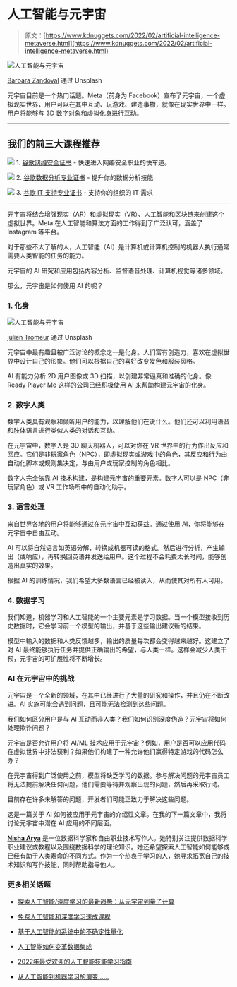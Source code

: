 # 人工智能与元宇宙

> 原文：[https://www.kdnuggets.com/2022/02/artificial-intelligence-metaverse.html](https://www.kdnuggets.com/2022/02/artificial-intelligence-metaverse.html)

![人工智能与元宇宙](../Images/741f6e03c563c0b74ede7d344aad4852.png)

[Barbara Zandoval](https://unsplash.com/@barbarazandoval) 通过 Unsplash

元宇宙目前是一个热门话题。Meta（前身为 Facebook）宣布了元宇宙，一个虚拟现实世界，用户可以在其中互动、玩游戏、建造事物，就像在现实世界中一样。用户将能够与 3D 数字对象和虚拟化身进行互动。

* * *

## 我们的前三大课程推荐

![](../Images/0244c01ba9267c002ef39d4907e0b8fb.png) 1. [谷歌网络安全证书](https://www.kdnuggets.com/google-cybersecurity) - 快速进入网络安全职业的快车道。

![](../Images/e225c49c3c91745821c8c0368bf04711.png) 2. [谷歌数据分析专业证书](https://www.kdnuggets.com/google-data-analytics) - 提升你的数据分析技能

![](../Images/0244c01ba9267c002ef39d4907e0b8fb.png) 3. [谷歌 IT 支持专业证书](https://www.kdnuggets.com/google-itsupport) - 支持你的组织的 IT 需求

* * *

元宇宙将结合增强现实（AR）和虚拟现实（VR）、人工智能和区块链来创建这个虚拟世界。Meta 在人工智能和算法方面的工作得到了广泛认可，涵盖了 Instagram 等平台。

对于那些不太了解的人，人工智能（AI）是计算机或计算机控制的机器人执行通常需要人类智能的任务的能力。

元宇宙的 AI 研究和应用包括内容分析、监督语音处理、计算机视觉等诸多领域。

那么，元宇宙是如何使用 AI 的呢？

### 1. 化身

![人工智能与元宇宙](../Images/f1b6d69cd739c3f66428c5857aaaee1e.png)

[julien Tromeur](https://unsplash.com/@julientromeur) 通过 Unsplash

元宇宙中最有趣且被广泛讨论的概念之一是化身。人们富有创造力，喜欢在虚拟世界中设计自己的形象。他们可以根据自己的喜好改变发色和服装风格。

AI 有能力分析 2D 用户图像或 3D 扫描，以创建非常逼真和准确的化身。像 Ready Player Me 这样的公司已经积极使用 AI 来帮助构建元宇宙的化身。

### 2. 数字人类

数字人类具有观察和倾听用户的能力，以理解他们在说什么。他们还可以利用语音和肢体语言进行类似人类的对话和互动。

在元宇宙中，数字人是 3D 聊天机器人，可以对你在 VR 世界中的行为作出反应和回应。它们是非玩家角色（NPC），即虚拟现实或游戏中的角色，其反应和行为由自动化脚本或规则集决定，与由用户或玩家控制的角色相比。

数字人完全依靠 AI 技术构建，是构建元宇宙的重要元素。数字人可以是 NPC（非玩家角色）或 VR 工作场所中的自动化助手。

### 3. 语言处理

来自世界各地的用户将能够通过在元宇宙中互动获益。通过使用 AI，你将能够在元宇宙中自由互动。

AI 可以将自然语言如英语分解，转换成机器可读的格式。然后进行分析，产生输出（或响应），再转换回英语并发送给用户。这个过程不会耗费太长时间，能够创造出真实的效果。

根据 AI 的训练情况，我们希望大多数语言已经被读入，从而使其对所有人可用。

### 4. 数据学习

我们知道，机器学习和人工智能的一个主要元素是学习数据。当一个模型接收到历史数据时，它会学习前一个模型的输出，并基于这些输出建议新的结果。

模型中输入的数据和人类反馈越多，输出的质量每次都会变得越来越好。这建立了对 AI 最终能够执行任务并提供正确输出的希望，与人类一样。这样会减少人类干预，元宇宙的可扩展性将不断增长。

### AI 在元宇宙中的挑战

元宇宙是一个全新的领域，在其中已经进行了大量的研究和操作，并且仍在不断改进。AI 实施可能会遇到问题，且可能无法检测到这些问题。

我们如何区分用户是与 AI 互动而非人类？我们如何识别深度伪造？元宇宙将如何处理欺诈问题？

元宇宙是否允许用户将 AI/ML 技术应用于元宇宙？例如，用户是否可以应用代码在虚拟世界中非法获利？如果他们构建了一种允许他们赢得特定游戏的代码怎么办？

在元宇宙得到广泛使用之前，模型将缺乏学习的数据。参与解决问题的元宇宙员工将无法提前解决任何问题，他们需要等待并观察出现的问题，然后再采取行动。

目前存在许多未解答的问题，开发者们可能正致力于解决这些问题。

这是一篇关于 AI 如何被应用于元宇宙的介绍性文章。在我的下一篇文章中，我将讨论元宇宙中潜在 AI 应用的不同层面。

**[Nisha Arya](https://www.linkedin.com/in/nisha-arya-ahmed/)** 是一位数据科学家和自由职业技术写作人。她特别关注提供数据科学职业建议或教程以及围绕数据科学的理论知识。她还希望探索人工智能如何能够或已经有助于人类寿命的不同方式。作为一个热衷于学习的人，她寻求拓宽自己的技术知识和写作技能，同时帮助指导他人。

### 更多相关话题

+   [探索人工智能/深度学习的最新趋势：从元宇宙到量子计算](https://www.kdnuggets.com/2023/07/exploring-latest-trends-aidl-metaverse-quantum-computing.html)

+   [免费人工智能和深度学习速成课程](https://www.kdnuggets.com/2022/07/free-artificial-intelligence-deep-learning-crash-course.html)

+   [基于人工智能的系统中的不确定性量化](https://www.kdnuggets.com/2022/04/uncertainty-quantification-artificial-intelligencebased-systems.html)

+   [人工智能如何变革数据集成](https://www.kdnuggets.com/2022/04/artificial-intelligence-transform-data-integration.html)

+   [2022年最受欢迎的人工智能技能学习指南](https://www.kdnuggets.com/2022/08/indemand-artificial-intelligence-skills-learn-2022.html)

+   [从人工智能到机器学习的演变……](https://www.kdnuggets.com/2022/08/evolution-artificial-intelligence-machine-learning-data-science.html)
